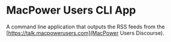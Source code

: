 # MacPower Users CLI App

A command line application that outputs the RSS feeds from the [https://talk.macpowerusers.com](MacPower Users Discourse).
